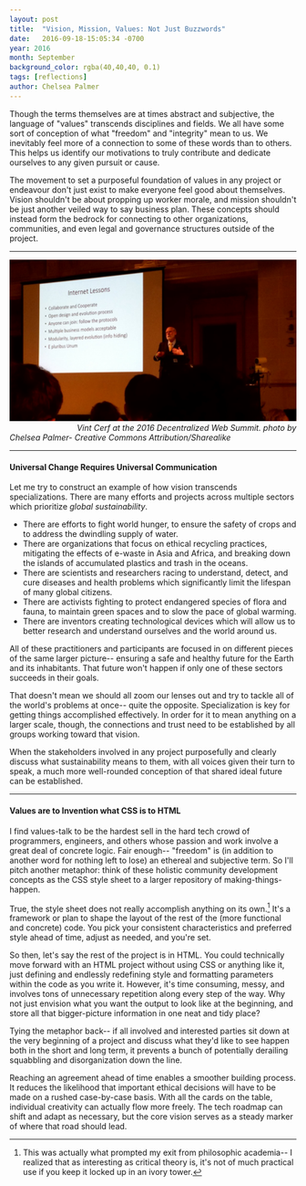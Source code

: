 ```yaml
---
layout: post
title:  "Vision, Mission, Values: Not Just Buzzwords"
date:   2016-09-18-15:05:34 -0700
year: 2016
month: September
background_color: rgba(40,40,40, 0.1)
tags: [reflections]
author: Chelsea Palmer
---
```


Though the terms themselves are at times abstract and subjective, the language of "values" transcends disciplines and fields. We all have some sort of conception of what "freedom" and "integrity" mean to us. We inevitably feel more of a connection to some of these words than to others. This helps us identify our motivations to truly contribute and dedicate ourselves to any given pursuit or cause.

The movement to set a purposeful foundation of values in any project or endeavour don't just exist to make everyone feel good about themselves. Vision shouldn't be about propping up worker morale, and mission shouldn't be just another veiled way to say business plan. These concepts should instead form the bedrock for connecting to other organizations, communities, and even legal and governance structures outside of the project.

***

![Credit Chelsea Palmer - Creative Commons Attribution/Sharealike](/images/blogpics/used/missionvision.jpg)
&nbsp;&nbsp;&nbsp;&nbsp;&nbsp;&nbsp;&nbsp;&nbsp;&nbsp;&nbsp;&nbsp;&nbsp;&nbsp;&nbsp;&nbsp;&nbsp;&nbsp;&nbsp;&nbsp;&nbsp;&nbsp;&nbsp;&nbsp;&nbsp;&nbsp;&nbsp;&nbsp;&nbsp;&nbsp; *Vint Cerf at the 2016 Decentralized Web Summit. photo by Chelsea Palmer- Creative Commons Attribution/Sharealike*


***

#### Universal Change Requires Universal Communication

Let me try to construct an example of how vision transcends specializations. There are many efforts and projects across multiple sectors which prioritize *global sustainability*.

* There are efforts to fight world hunger, to ensure the safety of crops and to address the dwindling supply of water.
* There are organizations that focus on ethical recycling practices, mitigating the effects of e-waste in Asia and Africa, and breaking down the islands of accumulated plastics and trash in the oceans.
* There are scientists and researchers racing to understand, detect, and cure diseases and health problems which significantly limit the lifespan of many global citizens.
* There are activists fighting to protect endangered species of flora and fauna, to maintain green spaces and to slow the pace of global warming.
* There are inventors creating technological devices which will allow us to better research and understand ourselves and the world around us.

All of these practitioners and participants are focused in on different pieces of the same larger picture-- ensuring a safe and healthy future for the Earth and its inhabitants. That future won't happen if only one of these sectors succeeds in their goals.

That doesn't mean we should all zoom our lenses out and try to tackle all of the world's problems at once-- quite the opposite. Specialization is key for getting things accomplished effectively. In order for it to mean anything on a larger scale, though, the connections and trust need to be established by all groups working toward that vision.

When the stakeholders involved in any project purposefully and clearly discuss what sustainability means to them, with all voices given their turn to speak, a much more well-rounded conception of that shared ideal future can be established.

***

#### Values are to Invention what CSS is to HTML

I find values-talk to be the hardest sell in the hard tech crowd of programmers, engineers, and others whose passion and work involve a great deal of concrete logic. Fair enough-- "freedom" is (in addition to another word for nothing left to lose) an ethereal and subjective term. So I'll pitch another metaphor: think of these holistic community development concepts as the CSS style sheet to a larger repository of making-things-happen.

True, the style sheet does not really accomplish anything on its own.[^1] It's a framework or plan to shape the layout of the rest of the (more functional and concrete) code. You pick your consistent characteristics and preferred style ahead of time, adjust as needed, and you're set.

So then, let's say the rest of the project is in HTML. You could technically move forward with an HTML project without using CSS or anything like it, just defining and endlessly redefining style and formatting parameters within the code as you write it. However, it's time consuming, messy, and involves tons of unnecessary repetition along every step of the way. Why not just envision what you want the output to look like at the beginning, and store all that bigger-picture information in one neat and tidy place?

Tying the metaphor back-- if all involved and interested parties sit down at the very beginning of a project and discuss what they'd like to see happen both in the short and long term, it prevents a bunch of potentially derailing squabbling and disorganization down the line.

Reaching an agreement ahead of time enables a smoother building process. It reduces the likelihood that important ethical decisions will have to be made on a rushed case-by-case basis. With all the cards on the table, individual creativity can actually flow more freely. The tech roadmap can shift and adapt as necessary, but the core vision serves as a steady marker of where that road should lead.

[^1]: This was actually what prompted my exit from philosophic academia-- I realized that as interesting as critical theory is, it's not of much practical use if you keep it locked up in an ivory tower.